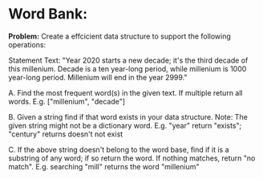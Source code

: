 # Word Bank:


**Problem:** Create a effcicient data structure to support the following operations:

Statement Text:  "Year 2020 starts a new decade; it's the third decade of this millenium. Decade is a ten year-long period, while millenium is 1000 year-long period. Millenium will end in the year 2999."

A. Find the most frequent word(s) in the given text. If multiple return all words. E.g. ["millenium", "decade"]

B. Given a string find if that word exists in your data structure. Note: The given string might not be a dictionary word. E.g. "year" return "exists"; "century" returns doesn't not exist

C. If the above string doesn't belong to the word base, find if it is a substring of any word; if so return the word. If nothing matches, return "no match". E.g. searching "mill" returns the word "millenium"  


